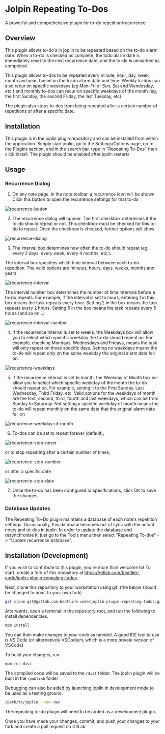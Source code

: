 # Jolpin Repeating To-Dos

A powerful and comprehensive plugin for to-do repetition/recurrence


## Overview
This plugin allows to-do's in joplin to be repeated based on the to-do alarm date. When a to-do is checked as complete, the todo alarm date is immediately reset to the next recurrence date, and the to-do is unmarked as completed. 

This plugin allows to-dos to be repeated every minute, hour, day, week, month and year, based on the to-do alarm date and time. Weekly to-dos can also recur on specific weekdays (eg Mon-Fri or Sun, Sat and Wendesday, etc.) and monthly to-dos can recur on specific weekdays of the month (eg, the first Sunday, the second Friday, the last Tuesday, etc)

The plugin also stops to-dos from being repeated after a certain number of repetitions or after a specific date.


## Installation
This plugin is in the joplin plugin repository and can be installed from within the application. Simply start joplin, go to the Settings/Options page, go to the Plugins section, and in the search bar, type in "Repeating To-Dos" then click install. The plugin should be enabled after joplin restarts

## Usage

### Recurrence Dialog
1. On any note page, in the note toolbar, a recurrence icon will be shown. Click this button to open the recurrence settings for that to-do

![recurrence-button](./docs/recurrence-button.png)

2. The recurrence dialog will appear. The first checkbox determines if the to-do should repeat or not. This checkbox must be checked for this to-do to repeat. Once the checkbox is checked, further options will show

![recurrence-dialog](docs/recurrence-dialog.png)

3. The interval box determines how often the to-do should repeat (eg, every 2 days, every week, every 4 months, etc.). 

The interval box specifies which time interval between each to-do repetition. The valid options are minutes, hours, days, weeks, months and years.

![recurrence-interval](docs/recurrence-interval.png)

The interval number box determines the number of time intervals before a to-do repeats. For example, if the interval is set to hours, entering 1 in this box means the task repeats every hour. Setting 2 in the box means the task repeats every 2 hours. Setting 5 in the box means the task repeats every 5 hours (and so on...)

![recurrence-interval-number](docs/recurrence-interval-number.png)

4. If the recurrence interval is set to weeks, the Weekdays box will allow you to select which specific weekday the to-do should repeat on. For example, checking Mondays, Wednesdays and Fridays, means the task will only repeat on those specific days. Setting no weekdays means the to-do will repeat only on the same weekday the original alarm date fell on. 

![recurrence-weekdays](docs/recurrence-weekdays.png)

5. If the recurrence interval is set to month, the Weekday of Month box will allow you to select which specific weekday of the month the to-do should repeat on. For example, setting it to the First Sunday, Last Wednesday, Third Friday, etc. Valid options for the weekdays of month are the first, second, third, fourth and last weekdays, which can be from Sunday to Saturday. Not setting a specific weekday of month means the to-do will repeat monthly on the same date that the original alarm date fell on

![recurrence-weekday-of-month](docs/recurrence-weekday-of-month.png)

6. To-dos can be set to repeat forever (default), 

![recurrence-stop-never](docs/recurrence-stop-never.png)

or to stop repeating after a certain number of times, 

![recurrence-stop-number](docs/recurrence-stop-number.png)

or after a specific date

![recurrence-stop-date](docs/recurrence-stop-number-date.png)

7. Once the to-do has been configured to specifications, click OK to save the changes. 

### Database Updates

The Repeating To-Do plugin maintains a database of each note's repetition settings. Occasionally, this database becomes out of sync with the actual notes and to-dos in joplin. In order to update the database and resynchronise it, just go to the Tools menu then select "Repeating To-dos" -> "Update recurrence database". 

## Installation (Development)
If you wish to contribute to this plugin, you're more than welcome to! To start, create a fork of this repository at https://gitlab.com/beatlink-code/joplin-plugin-repeating-todos.

Next, clone this repository to your workstation using git. (the below should be changed to point to your own fork)

```bash
git clone git@gitlab.com:beatlink-code/joplin-plugin-repeating-todos.git
```

Afterwards, open a terminal in the repository root, and run the following to install dependencies. 

```bash
npm install
```

You can then make changes to your code as needed. A good IDE tool to use is VS Code (or alternatively VSCodium, which is a more private version of VSCode)

To build your changes, run

```bash
npm run dist
```

The compiled code will be saved to the `/dist` folder. The joplin plugin will be built in the `/publish` folder

Debugging can also be aided by launching joplin in development mode to be used as a testing ground. 

```bash
/path/to/joplin --env dev
```

The repeating to-do plugin will need to be added as a development plugin. 

Once you have made your changes, commit, and push your changes to your fork and create a pull request on GitLab